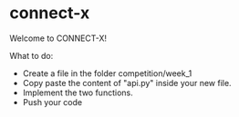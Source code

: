 # connect-x

Welcome to CONNECT-X!

What to do:

- Create a file in the folder competition/week_1
- Copy paste the content of "api.py" inside your new file.
- Implement the two functions.
- Push your code
